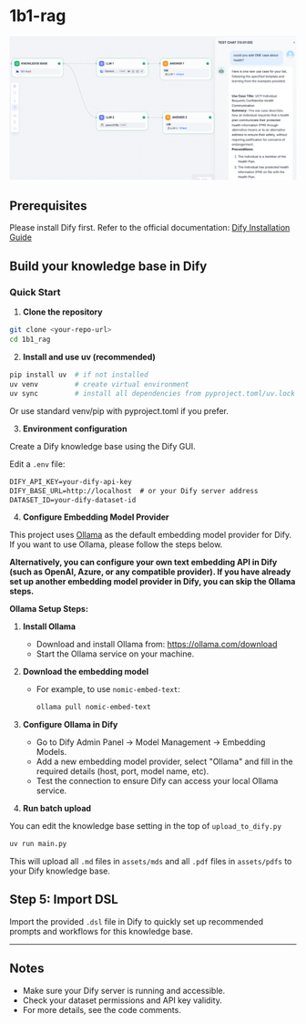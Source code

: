 # 1b1-rag

![1b1-dify-workflow](assets/1b1-dify-workflow.png)

## Prerequisites

Please install Dify first. Refer to the official documentation: [Dify Installation Guide](https://docs.dify.ai/en/getting-started/install-self-hosted/readme)

## Build your knowledge base in Dify

### Quick Start

1. **Clone the repository**

```bash
git clone <your-repo-url>
cd 1b1_rag
```

2. **Install and use uv (recommended)**

```bash
pip install uv  # if not installed
uv venv         # create virtual environment
uv sync         # install all dependencies from pyproject.toml/uv.lock
```

Or use standard venv/pip with pyproject.toml if you prefer.

3. **Environment configuration**

Create a Dify knowledge base using the Dify GUI.

Edit a `.env` file:

```
DIFY_API_KEY=your-dify-api-key
DIFY_BASE_URL=http://localhost  # or your Dify server address
DATASET_ID=your-dify-dataset-id
```

4. **Configure Embedding Model Provider**

This project uses [Ollama](https://ollama.com/) as the default embedding model provider for Dify. If you want to use Ollama, please follow the steps below.

**Alternatively, you can configure your own text embedding API in Dify (such as OpenAI, Azure, or any compatible provider). If you have already set up another embedding model provider in Dify, you can skip the Ollama steps.**

**Ollama Setup Steps:**

1. **Install Ollama**

   - Download and install Ollama from: https://ollama.com/download
   - Start the Ollama service on your machine.

2. **Download the embedding model**

   - For example, to use `nomic-embed-text`:
     ```bash
     ollama pull nomic-embed-text
     ```

3. **Configure Ollama in Dify**

   - Go to Dify Admin Panel → Model Management → Embedding Models.
   - Add a new embedding model provider, select "Ollama" and fill in the required details (host, port, model name, etc).
   - Test the connection to ensure Dify can access your local Ollama service.

4. **Run batch upload**

You can edit the knowledge base setting in the top of `upload_to_dify.py`

```bash
uv run main.py
```

This will upload all `.md` files in `assets/mds` and all `.pdf` files in `assets/pdfs` to your Dify knowledge base.

## Step 5: Import DSL

Import the provided `.dsl` file in Dify to quickly set up recommended prompts and workflows for this knowledge base.

---

## Notes

- Make sure your Dify server is running and accessible.
- Check your dataset permissions and API key validity.
- For more details, see the code comments.
